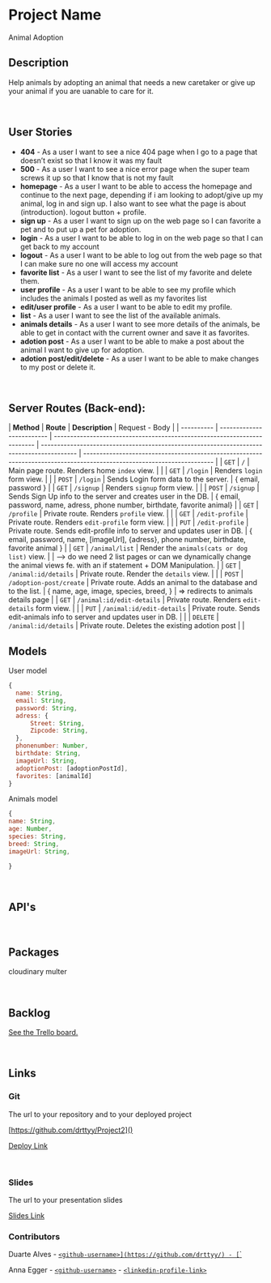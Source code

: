 # Project Name

Animal Adoption
<br>

## Description

Help animals by adopting an animal that needs a new caretaker or give up your animal if you are uanable to care for it.

<br>

## User Stories

- **404** - As a user I want to see a nice 404 page when I go to a page that doesn’t exist so that I know it was my fault
- **500** - As a user I want to see a nice error page when the super team screws it up so that I know that is not my fault
- **homepage** - As a user I want to be able to access the homepage and continue to the next page, depending if i am looking to adopt/give up my animal, log in and sign up. I also want to see what the page is about (introduction). logout button + profile.
- **sign up** - As a user I want to sign up on the web page so I can favorite a pet and to put up a pet for adoption.
- **login** - As a user I want to be able to log in on the web page so that I can get back to my account
- **logout** - As a user I want to be able to log out from the web page so that I can make sure no one will access my account
- **favorite list** - As a user I want to see the list of my favorite and delete them.
- **user profile** - As a user I want to be able to see my profile which includes the animals I posted as well as my favorites list
- **edit/user profile** - As a user I want to be able to edit my profile.
- **list** - As a user I want to see the list of the available animals.
- **animals details** - As a user I want to see more details of the animals, be able to get in contact with the current owner and save it as favorites.
- **adotion post** - As a user I want to be able to make a post about the animal I want to give up for adoption.
- **adotion post/edit/delete** - As a user I want to be able to make changes to my post or delete it.

<br>

## Server Routes (Back-end):

| **Method** | **Route**                 | **Description**                                                          | Request - Body                                                                            |
| ---------- | ------------------------- | ------------------------------------------------------------------------ | ----------------------------------------------------------------------------------------- | ---------------------------------------------------------------------------------------------------------------------- |
| `GET`      | `/`                       | Main page route. Renders home `index` view.                              |                                                                                           |
| `GET`      | `/login`                  | Renders `login` form view.                                               |                                                                                           |
| `POST`     | `/login`                  | Sends Login form data to the server.                                     | { email, password }                                                                       |
| `GET`      | `/signup`                 | Renders `signup` form view.                                              |                                                                                           |
| `POST`     | `/signup`                 | Sends Sign Up info to the server and creates user in the DB.             | { email, password, name, adress, phone number, birthdate, favorite animal}                |
| `GET`      | `/profile`                | Private route. Renders `profile` view.                                   |                                                                                           |
| `GET`      | `/edit-profile`           | Private route. Renders `edit-profile` form view.                         |                                                                                           |
| `PUT`      | `/edit-profile`           | Private route. Sends edit-profile info to server and updates user in DB. | { email, password, name, [imageUrl], {adress}, phone number, birthdate, favorite animal } |
| `GET`      | `/animal/list`            | Render the `animals(cats or dog list)` view.                             |                                                                                           | --> do we need 2 list pages or can we dynamically change the animal views fe. with an if statement + DOM Manipulation. |
| `GET`      | `/animal:id/details`      | Private route. Render the `details` view.                                |                                                                                           |
| `POST`     | `/adoption-post/create`   | Private route. Adds an animal to the database and to the list.           | { name, age, image, species, breed, }                                                     | => redirects to animals details page                                                                                   |
| `GET`      | `/animal:id/edit-details` | Private route. Renders `edit-details` form view.                         |                                                                                           |
| `PUT`      | `/animal:id/edit-details` | Private route. Sends edit-animals info to server and updates user in DB. |                                                                                           |
| `DELETE`   | `/animal:id/details`      | Private route. Deletes the existing adotion post                         |                                                                                           |

## Models

User model

```javascript
{
  name: String,
  email: String,
  password: String,
  adress: {
      Street: String,
      Zipcode: String,
  },
  phonenumber: Number,
  birthdate: String,
  imageUrl: String,
  adoptionPost: [adoptionPostId],
  favorites: [animalId]
}

```

Animals model

```javascript
{
name: String,
age: Number,
species: String,
breed: String,
imageUrl: String,

}

```

<br>

## API's

<br>

## Packages

cloudinary
multer

<br>

## Backlog

[See the Trello board.](https://trello.com/b/peU75b4E/animals-adoption-project)

<br>

## Links

### Git

The url to your repository and to your deployed project

[https://github.com/drttyy/Project2]()

[Deploy Link]()

<br>

### Slides

The url to your presentation slides

[Slides Link](https://docs.google.com/presentation/d/1P5FIi0vHZBUcgUtmt1M4_lLCO5dwdJ4UOgtJa4ehGfk/edit?usp=sharing)

### Contributors

Duarte Alves - [`<github-username>](https://github.com/drttyy/) - [`<linkedin-profile-link>`](https://www.linkedin.com/in/duarte-alves-97157b227/)

Anna Egger - [`<github-username>`](https://github.com/annagramcodes) - [`<linkedin-profile-link>`](https://www.linkedin.com/in/anna-egger/)
